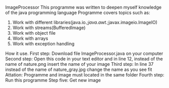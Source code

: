 ImageProcessor
This programme was written to deepen myself knowledge of the java programming language
Programme covers topics such as:
1) Work with different libraries(java.io.*;java.awt.*;javax.imageio.ImageIO)
2) Work with streams(BufferedImage)
3) Work with object file
4) Work with arrays
5) Work with exception handling

How it use.
First step: Download file ImageProcessor.java on your computer
Second step: Open this code in your text editor and in line 12, instead of the name of nature.png insert the name of your image
Third step: In line 37 instead of the name of nature_gray.jpg change the name as you see fit
Attation: Programme and image must located in the same folder
Fourth step: Run this programme
Step five: Get new image
